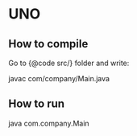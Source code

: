 # UNO

## How to compile
Go to {@code src/} folder and write:

 javac com/company/Main.java

## How to run

 java com.company.Main
